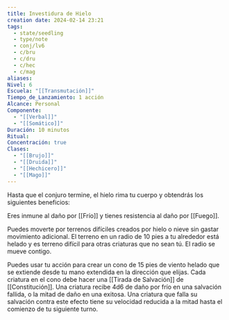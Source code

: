 ```yaml
---
title: Investidura de Hielo
creation date: 2024-02-14 23:21
tags:
  - state/seedling
  - type/note
  - conj/lv6
  - c/bru
  - c/dru
  - c/hec
  - c/mag
aliases: 
Nivel: 6
Escuela: "[[Transmutación]]"
Tiempo_de_Lanzamiento: 1 acción
Alcance: Personal
Componente:
  - "[[Verbal]]"
  - "[[Somático]]"
Duración: 10 minutos
Ritual: 
Concentración: true
Clases:
  - "[[Brujo]]"
  - "[[Druida]]"
  - "[[Hechicero]]"
  - "[[Mago]]"
---
```

Hasta que el conjuro termine, el hielo rima tu cuerpo y obtendrás los siguientes beneficios:

Eres inmune al daño por [[Frío]] y tienes resistencia al daño por [[Fuego]].

Puedes moverte por terrenos difíciles creados por hielo o nieve sin gastar movimiento adicional.
El terreno en un radio de 10 pies a tu alrededor está helado y es terreno difícil para otras criaturas que no sean tú. El radio se mueve contigo.

Puedes usar tu acción para crear un cono de 15 pies de viento helado que se extiende desde tu mano extendida en la dirección que elijas. Cada criatura en el cono debe hacer una [[Tirada de Salvación]] de [[Constitución]]. Una criatura recibe 4d6 de daño por frío en una salvación fallida, o la mitad de daño en una exitosa. Una criatura que falla su salvación contra este efecto tiene su velocidad reducida a la mitad hasta el comienzo de tu siguiente turno.